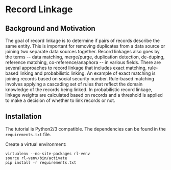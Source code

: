 # Record Linkage

## Background and Motivation

The goal of record linkage is to determine if pairs of records describe
the same entity. This is important for removing duplicates from a data
source or joining two separate data sources together. Record linkages
also goes by the terms -- data matching, merge/purge, duplication detection, 
de-duping, reference matching, co-reference/anaphora -- in various fields. There
are several approaches to record linkage that includes exact matching, 
rule-based linking and probabilistic linking. An example of exact matching
is joining records based on social security number. Rule-based matching
involves applying a cascading set of rules that reflect the domain knowledge
of the records being linked. In probabilistic record linkage, linkage weights
are calculated based on records and a threshold is applied to make a decision
of whether to link records or not. 

## Installation

The tutorial is Python2/3 compatible. The dependencies can be found in the
`requirements.txt` file. 

Create a virtual environment:
```
virtualenv --no-site-packages rl-venv
source rl-venv/bin/activate
pip install -r requirements.txt
```
